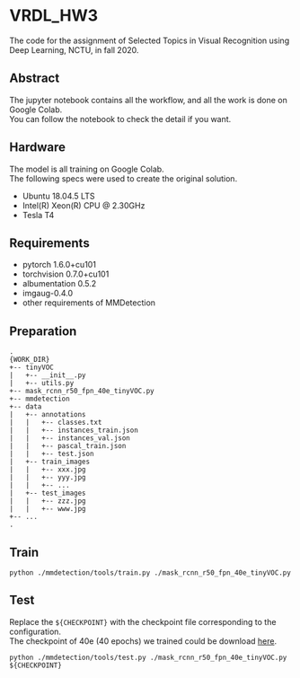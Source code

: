 # VRDL_HW3
The code for the assignment of Selected Topics in Visual Recognition using Deep Learning, NCTU, in fall 2020.

## Abstract

The jupyter notebook contains all the workflow, and all the work is done on Google Colab.  
You can follow the notebook to check the detail if you want.

## Hardware

The model is all training on Google Colab.  
The following specs were used to create the original solution.

- Ubuntu 18.04.5 LTS
- Intel(R) Xeon(R) CPU @ 2.30GHz
- Tesla T4

## Requirements

* pytorch 1.6.0+cu101
* torchvision 0.7.0+cu101
* albumentation 0.5.2
* imgaug-0.4.0
* other requirements of MMDetection

## Preparation

```
.
{WORK_DIR}
+-- tinyVOC
|   +-- __init__.py
|   +-- utils.py
+-- mask_rcnn_r50_fpn_40e_tinyVOC.py
+-- mmdetection
+-- data
|   +-- annotations
|   |   +-- classes.txt
|   |   +-- instances_train.json
|   |   +-- instances_val.json
|   |   +-- pascal_train.json
|   |   +-- test.json
|   +-- train_images
|   |   +-- xxx.jpg
|   |   +-- yyy.jpg
|   |   +-- ...
|   +-- test_images
|   |   +-- zzz.jpg
|   |   +-- www.jpg
+-- ...
.
```

## Train

```
python ./mmdetection/tools/train.py ./mask_rcnn_r50_fpn_40e_tinyVOC.py
```

## Test

Replace the `${CHECKPOINT}` with the checkpoint file corresponding to the configuration.  
The checkpoint of 40e (40 epochs) we trained could be download [here](https://drive.google.com/file/d/12kAEsDYkPPB6lKOg567rLqXIr6PiCs-b/view?usp=sharing).

```
python ./mmdetection/tools/test.py ./mask_rcnn_r50_fpn_40e_tinyVOC.py ${CHECKPOINT}
```

